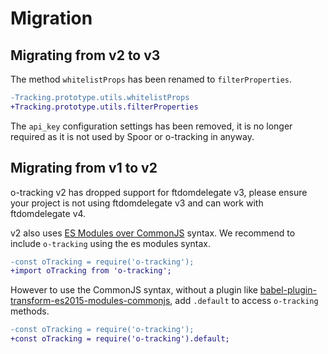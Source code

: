 
# Migration

## Migrating from v2 to v3

The method `whitelistProps` has been renamed to `filterProperties`.
```diff
-Tracking.prototype.utils.whitelistProps
+Tracking.prototype.utils.filterProperties
```

The `api_key` configuration settings has been removed, it is no longer required as it is not used by Spoor or o-tracking in anyway.

## Migrating from v1 to v2

o-tracking v2 has dropped support for ftdomdelegate v3, please ensure your project is not using ftdomdelegate v3 and can work with ftdomdelegate v4.

v2 also uses [ES Modules over CommonJS](https://hacks.mozilla.org/2018/03/es-modules-a-cartoon-deep-dive/) syntax. We recommend to include `o-tracking` using the es modules syntax.

```diff
-const oTracking = require('o-tracking');
+import oTracking from 'o-tracking';
```

However to use the CommonJS syntax, without a plugin like [babel-plugin-transform-es2015-modules-commonjs](https://babeljs.io/docs/en/babel-plugin-transform-es2015-modules-commonjs), add `.default` to access `o-tracking` methods.

```diff
-const oTracking = require('o-tracking');
+const oTracking = require('o-tracking').default;
```
